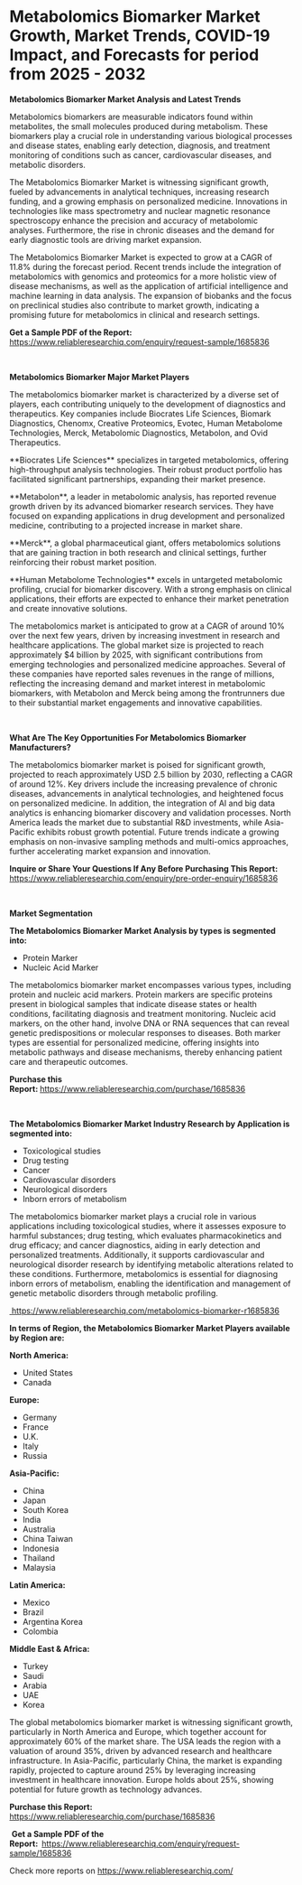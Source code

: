 <p><h1>Metabolomics Biomarker Market Growth, Market Trends, COVID-19 Impact, and Forecasts for period from 2025 - 2032</h1></p><p><strong>Metabolomics Biomarker Market Analysis and Latest Trends</strong></p>
<p><p>Metabolomics biomarkers are measurable indicators found within metabolites, the small molecules produced during metabolism. These biomarkers play a crucial role in understanding various biological processes and disease states, enabling early detection, diagnosis, and treatment monitoring of conditions such as cancer, cardiovascular diseases, and metabolic disorders.</p><p>The Metabolomics Biomarker Market is witnessing significant growth, fueled by advancements in analytical techniques, increasing research funding, and a growing emphasis on personalized medicine. Innovations in technologies like mass spectrometry and nuclear magnetic resonance spectroscopy enhance the precision and accuracy of metabolomic analyses. Furthermore, the rise in chronic diseases and the demand for early diagnostic tools are driving market expansion.</p><p>The Metabolomics Biomarker Market is expected to grow at a CAGR of 11.8% during the forecast period. Recent trends include the integration of metabolomics with genomics and proteomics for a more holistic view of disease mechanisms, as well as the application of artificial intelligence and machine learning in data analysis. The expansion of biobanks and the focus on preclinical studies also contribute to market growth, indicating a promising future for metabolomics in clinical and research settings.</p></p>
<p><strong>Get a Sample PDF of the Report:&nbsp;</strong> <a href="https://www.reliableresearchiq.com/enquiry/request-sample/1685836?utm_campaign=2297&utm_medium=2&utm_source=Github&utm_content=ia&utm_term=03032025&utm_id=metabolomics-biomarker">https://www.reliableresearchiq.com/enquiry/request-sample/1685836</a></p>
<p>&nbsp;</p>
<p><strong>Metabolomics Biomarker Major Market Players</strong></p>
<p><p>The metabolomics biomarker market is characterized by a diverse set of players, each contributing uniquely to the development of diagnostics and therapeutics. Key companies include Biocrates Life Sciences, Biomark Diagnostics, Chenomx, Creative Proteomics, Evotec, Human Metabolome Technologies, Merck, Metabolomic Diagnostics, Metabolon, and Ovid Therapeutics.</p><p>**Biocrates Life Sciences** specializes in targeted metabolomics, offering high-throughput analysis technologies. Their robust product portfolio has facilitated significant partnerships, expanding their market presence. </p><p>**Metabolon**, a leader in metabolomic analysis, has reported revenue growth driven by its advanced biomarker research services. They have focused on expanding applications in drug development and personalized medicine, contributing to a projected increase in market share.</p><p>**Merck**, a global pharmaceutical giant, offers metabolomics solutions that are gaining traction in both research and clinical settings, further reinforcing their robust market position. </p><p>**Human Metabolome Technologies** excels in untargeted metabolomic profiling, crucial for biomarker discovery. With a strong emphasis on clinical applications, their efforts are expected to enhance their market penetration and create innovative solutions.</p><p>The metabolomics market is anticipated to grow at a CAGR of around 10% over the next few years, driven by increasing investment in research and healthcare applications. The global market size is projected to reach approximately $4 billion by 2025, with significant contributions from emerging technologies and personalized medicine approaches. Several of these companies have reported sales revenues in the range of millions, reflecting the increasing demand and market interest in metabolomic biomarkers, with Metabolon and Merck being among the frontrunners due to their substantial market engagements and innovative capabilities.</p></p>
<p>&nbsp;</p>
<p><strong>What Are The Key Opportunities For Metabolomics Biomarker Manufacturers?</strong></p>
<p><p>The metabolomics biomarker market is poised for significant growth, projected to reach approximately USD 2.5 billion by 2030, reflecting a CAGR of around 12%. Key drivers include the increasing prevalence of chronic diseases, advancements in analytical technologies, and heightened focus on personalized medicine. In addition, the integration of AI and big data analytics is enhancing biomarker discovery and validation processes. North America leads the market due to substantial R&D investments, while Asia-Pacific exhibits robust growth potential. Future trends indicate a growing emphasis on non-invasive sampling methods and multi-omics approaches, further accelerating market expansion and innovation.</p></p>
<p><strong>Inquire or Share Your Questions If Any Before Purchasing This Report:</strong> <a href="https://www.reliableresearchiq.com/enquiry/pre-order-enquiry/1685836?utm_campaign=2297&utm_medium=2&utm_source=Github&utm_content=ia&utm_term=03032025&utm_id=metabolomics-biomarker">https://www.reliableresearchiq.com/enquiry/pre-order-enquiry/1685836</a></p>
<p>&nbsp;</p>
<p><strong>Market Segmentation</strong></p>
<p><strong>The Metabolomics Biomarker Market Analysis by types is segmented into:</strong></p>
<p><ul><li>Protein Marker</li><li>Nucleic Acid Marker</li></ul></p>
<p><p>The metabolomics biomarker market encompasses various types, including protein and nucleic acid markers. Protein markers are specific proteins present in biological samples that indicate disease states or health conditions, facilitating diagnosis and treatment monitoring. Nucleic acid markers, on the other hand, involve DNA or RNA sequences that can reveal genetic predispositions or molecular responses to diseases. Both marker types are essential for personalized medicine, offering insights into metabolic pathways and disease mechanisms, thereby enhancing patient care and therapeutic outcomes.</p></p>
<p><strong>Purchase this Report:&nbsp;</strong><a href="https://www.reliableresearchiq.com/purchase/1685836?utm_campaign=2297&utm_medium=2&utm_source=Github&utm_content=ia&utm_term=03032025&utm_id=metabolomics-biomarker">https://www.reliableresearchiq.com/purchase/1685836</a></p>
<p>&nbsp;</p>
<p><strong>The Metabolomics Biomarker Market Industry Research by Application is segmented into:</strong></p>
<p><ul><li>Toxicological studies</li><li>Drug testing</li><li>Cancer</li><li>Cardiovascular disorders</li><li>Neurological disorders</li><li>Inborn errors of metabolism</li></ul></p>
<p><p>The metabolomics biomarker market plays a crucial role in various applications including toxicological studies, where it assesses exposure to harmful substances; drug testing, which evaluates pharmacokinetics and drug efficacy; and cancer diagnostics, aiding in early detection and personalized treatments. Additionally, it supports cardiovascular and neurological disorder research by identifying metabolic alterations related to these conditions. Furthermore, metabolomics is essential for diagnosing inborn errors of metabolism, enabling the identification and management of genetic metabolic disorders through metabolic profiling.</p></p>
<p><a href="https://www.reliableresearchiq.com/metabolomics-biomarker-r1685836?utm_campaign=2297&utm_medium=2&utm_source=Github&utm_content=ia&utm_term=03032025&utm_id=metabolomics-biomarker">&nbsp;https://www.reliableresearchiq.com/metabolomics-biomarker-r1685836</a></p>
<p><strong>In terms of Region, the Metabolomics Biomarker Market Players available by Region are:</strong></p>
<p>
    <p> <strong> North America: </strong>
        <ul>
            <li>United States</li>
            <li>Canada</li>
        </ul>
        </p> 
    <p> <strong> Europe: </strong>
        <ul>
            <li>Germany</li>
            <li>France</li>
            <li>U.K.</li>
            <li>Italy</li>
            <li>Russia</li>
        </ul>
        </p> 
    <p> <strong> Asia-Pacific: </strong>
        <ul>
            <li>China</li>
            <li>Japan</li>
            <li>South Korea</li>
            <li>India</li>
            <li>Australia</li>
            <li>China Taiwan</li>
            <li>Indonesia</li>
            <li>Thailand</li>
            <li>Malaysia</li>
        </ul>
        </p> 
    <p> <strong> Latin America: </strong>
        <ul>
            <li>Mexico</li>
            <li>Brazil</li>
            <li>Argentina Korea</li>
            <li>Colombia</li>
        </ul>
        </p> 
    <p> <strong> Middle East & Africa: </strong>
        <ul>
            <li>Turkey</li>
            <li>Saudi</li>
            <li>Arabia</li>
            <li>UAE</li>
            <li>Korea</li>
        </ul>
    </p>
    </p>
<p><p>The global metabolomics biomarker market is witnessing significant growth, particularly in North America and Europe, which together account for approximately 60% of the market share. The USA leads the region with a valuation of around 35%, driven by advanced research and healthcare infrastructure. In Asia-Pacific, particularly China, the market is expanding rapidly, projected to capture around 25% by leveraging increasing investment in healthcare innovation. Europe holds about 25%, showing potential for future growth as technology advances.</p></p>
<p><strong>Purchase this Report: </strong><a href="https://www.reliableresearchiq.com/purchase/1685836?utm_campaign=2297&utm_medium=2&utm_source=Github&utm_content=ia&utm_term=03032025&utm_id=metabolomics-biomarker">https://www.reliableresearchiq.com/purchase/1685836</a></p>
<p>&nbsp;<strong>Get a Sample PDF of the Report:&nbsp;&nbsp;</strong><a href="https://www.reliableresearchiq.com/enquiry/request-sample/1685836?utm_campaign=2297&utm_medium=2&utm_source=Github&utm_content=ia&utm_term=03032025&utm_id=metabolomics-biomarker">https://www.reliableresearchiq.com/enquiry/request-sample/1685836</a></p>
<p><strong></strong></p>
<p>Check more reports on <a href="https://www.reliableresearchiq.com/?utm_campaign=2297&utm_medium=2&utm_source=Github&utm_content=ia&utm_term=03032025&utm_id=metabolomics-biomarker">https://www.reliableresearchiq.com/</a></p>